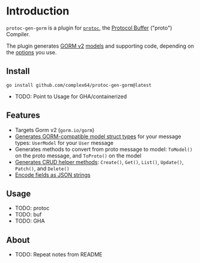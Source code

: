 # Introduction

`protoc-gen-gorm` is a plugin for [`protoc`](https://grpc.io/docs/protoc-installation/), the [Protocol Buffer](https://developers.google.com/protocol-buffers) ("proto") Compiler.

The plugin generates [GORM v2](https://gorm.io/) [models](https://gorm.io/docs/models.html) and supporting code, depending on the [options](options.md) you use.

## Install

```
go install github.com/complex64/protoc-gen-gorm@latest
```

- TODO: Point to Usage for GHA/containerized

## Features

- Targets Gorm v2 (`gorm.io/gorm`)
- [Generates GORM-compatible model struct types](/options/#model) for your message types: `UserModel` for your `User` message
- Generates methods to convert from proto message to model: `ToModel()` on the proto message, and `ToProto()` on the model
- [Generates CRUD helper methods](./options/#crud): `Create()`, `Get()`, `List()`, `Update()`, `Patch()`, and `Delete()`
- [Encode fields as JSON strings](./options/#json)

## Usage

- TODO: protoc
- TODO: buf
- TODO: GHA

## About

- TODO: Repeat notes from README
